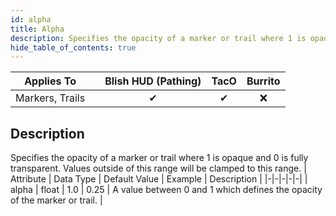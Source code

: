 ```yaml
---
id: alpha
title: Alpha
description: Specifies the opacity of a marker or trail where 1 is opaque and 0 is fully transparent. Values outside of this range will be clamped to this range.
hide_table_of_contents: true
---
```

| Applies To | | Blish HUD (Pathing) | TacO | Burrito |
|-|-|-|-|-|
| <center>Markers, Trails</center> | | <center>✔</center> | <center>✔</center> | <center>❌</center> |



## Description
Specifies the opacity of a marker or trail where 1 is opaque and 0 is fully transparent. Values outside of this range will be clamped to this range.
| Attribute | Data Type | Default Value | Example | Description |
|-|-|-|-|-|
| alpha | float | 1.0 | 0.25 | A value between 0 and 1 which defines the opacity of the marker or trail. | 



